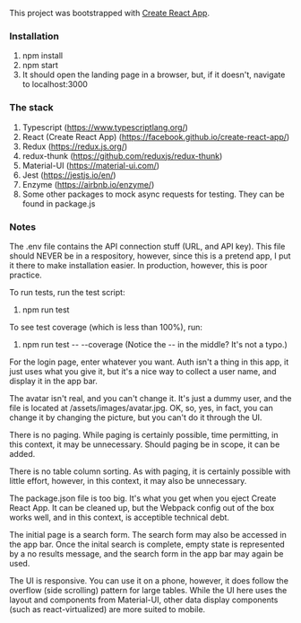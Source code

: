 This project was bootstrapped with [Create React App](https://github.com/facebook/create-react-app).

### Installation

1. npm install
2. npm start
3. It should open the landing page in a browser, but, if it doesn't, navigate to localhost:3000

### The stack

1. Typescript (https://www.typescriptlang.org/)
2. React (Create React App) (https://facebook.github.io/create-react-app/)
3. Redux (https://redux.js.org/)
4. redux-thunk (https://github.com/reduxjs/redux-thunk)
5. Material-UI (https://material-ui.com/)
6. Jest (https://jestjs.io/en/)
7. Enzyme (https://airbnb.io/enzyme/)
8. Some other packages to mock async requests for testing. They can be found in package.js

### Notes

The .env file contains the API connection stuff (URL, and API key).
This file should NEVER be in a respository, however, since this is a pretend app, I put it there to make installation easier.
In production, however, this is poor practice.

To run tests, run the test script:
1. npm run test

To see test coverage (which is less than 100%), run:
1. npm run test -- --coverage
(Notice the -- in the middle? It's not a typo.)

For the login page, enter whatever you want.
Auth isn't a thing in this app, it just uses what you give it, but it's a nice way to collect a user name, and display it in the app bar.

The avatar isn't real, and you can't change it.
It's just a dummy user, and the file is located at /assets/images/avatar.jpg.
OK, so, yes, in fact, you can change it by changing the picture, but you can't do it through the UI.

There is no paging.
While paging is certainly possible, time permitting, in this context, it may be unnecessary.
Should paging be in scope, it can be added.

There is no table column sorting.
As with paging, it is certainly possible with little effort, however, in this context, it may also be unnecessary.

The package.json file is too big.
It's what you get when you eject Create React App.
It can be cleaned up, but the Webpack config out of the box works well, and in this context, is acceptible technical debt.

The initial page is a search form.
The search form may also be accessed in the app bar.
Once the inital search is complete, empty state is represented by a no results message, and the search form in the app bar may again be used.

The UI is responsive.
You can use it on a phone, however, it does follow the overflow (side scrolling) pattern for large tables.
While the UI here uses the layout and components from Material-UI, other data display components (such as react-virtualized) are more suited to mobile.
